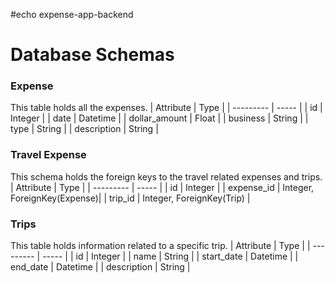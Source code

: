 #echo expense-app-backend

# Database Schemas

### Expense
This table holds all the expenses.
| Attribute | Type |
| --------- | ----- |
| id | Integer |
| date | Datetime |
| dollar_amount | Float |
| business | String |
| type | String |
| description | String |


### Travel Expense
This schema holds the foreign keys to the travel
related expenses and trips.
| Attribute | Type |
| --------- | ----- |
| id | Integer |
| expense_id | Integer, ForeignKey(Expense)|
| trip_id | Integer, ForeignKey(Trip) |


### Trips
This table holds information related to a specific
trip.
| Attribute | Type |
| --------- | ----- |
| id | Integer |
| name | String |
| start_date | Datetime |
| end_date | Datetime | 
| description | String |